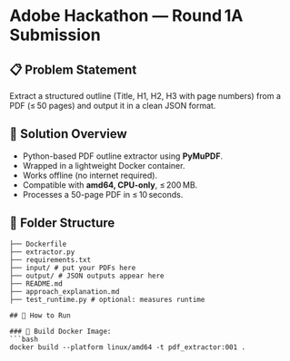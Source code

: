 # Adobe Hackathon — Round 1A Submission

## 📋 Problem Statement
Extract a structured outline (Title, H1, H2, H3 with page numbers) from a PDF (≤ 50 pages) and output it in a clean JSON format.

## 🧰 Solution Overview
- Python-based PDF outline extractor using **PyMuPDF**.
- Wrapped in a lightweight Docker container.
- Works offline (no internet required).
- Compatible with **amd64, CPU-only**, ≤ 200 MB.
- Processes a 50-page PDF in ≤ 10 seconds.

## 📂 Folder Structure
```pdf_extractor/
├── Dockerfile
├── extractor.py
├── requirements.txt
├── input/ # put your PDFs here
├── output/ # JSON outputs appear here
├── README.md
├── approach_explanation.md
├── test_runtime.py # optional: measures runtime 

## 🚀 How to Run

### 📄 Build Docker Image:
```bash
docker build --platform linux/amd64 -t pdf_extractor:001 .


